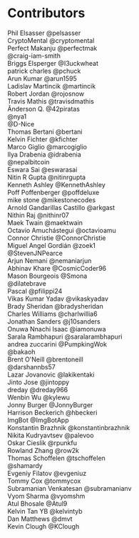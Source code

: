 # Contributors 
Phil Elsasser @pelsasser    
CryptoMental @cryptomental    
Perfect Makanju @perfectmak    
@craig-iam-smith    
Briggs Elsperger @I3uckwheat    
patrick charles @pchuck    
Arun Kumar @arun1595    
Ladislav Martincik @martincik    
Robert Jordan @rojosnow    
Travis Mathis @travisdmathis    
Ânderson Q. @42piratas    
@nya1    
@D-Nice    
Thomas Bertani @bertani    
Kelvin Fichter @kfichter    
Marco Giglio @marcogiglio    
Ilya Drabenia @idrabenia    
@nepalbitcoin    
Eswara Sai @eswarasai    
Nitin R Gupta @nitinrgupta    
Kenneth Ashley @KennethAshley    
Poff Poffenberger @poffdeluxe    
mike stone @mikestonecodes    
Arnold Gandarillas Castillo @arkgast    
Nithin Raj @nithinr07    
Maek Twain @maektwain    
Octavio Amuchástegui @octavioamu    
Connor Christie @ConnorChristie    
Miguel Angel Gordián @zoek1    
@StevenJNPearce    
Arjun Nemani @nemaniarjun    
Abhinav Khare @CosmicCoder96    
Mason Bourgeois @Smona    
@dilatebrave    
Pascal @pfilippi24    
Vikas Kumar Yadav @vikaskyadav    
Brady Sheridan @bradysheridan    
Charles Williams @charlwillia6    
Jonathan Sanders @j10sanders    
Onuwa Nnachi Isaac @iamonuwa    
Sarala Rambhapuri @saralarambhapuri    
andrea zuccarini @PumpkingWok    
@bakaoh    
Brent O'Neill @brentoneill    
@darshannbs57    
Lazar Jovanovic @lakikentaki    
Jinto Jose @jintoppy    
dreday @dreday966    
Wenbin Wu @kylewu    
Jonny Burger @JonnyBurger    
Harrison Beckerich @hbeckeri    
ImgBot @ImgBotApp    
Konstantin Brazhnik @konstantinbrazhnik    
Nikita Kudryavtsev @palevoo    
Oskar Cieslik @rpunkfu    
Rowland Zhang @row2k    
Thomas Schoffelen @tschoffelen    
@shamardy    
Evgeniy Filatov @evgeniuz    
Tommy Cox @tommycox    
Subramanian Venkatesan @subramanianv    
Vyom Sharma @vyomshm    
Atul Bhosale @Atul9    
Kelvin Tan YB @kelvintyb    
Dan Matthews @dmvt    
Kevin Clough @KClough    
